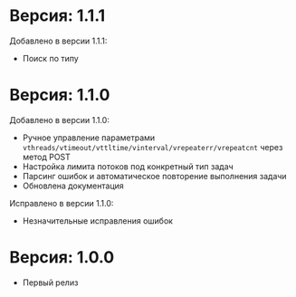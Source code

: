 Версия: 1.1.1
========

Добавлено в версии 1.1.1:

- Поиск по типу

Версия: 1.1.0
========

Добавлено в версии 1.1.0:

- Ручное управление параметрами ```vthreads/vtimeout/vttltime/vinterval/vrepeaterr/vrepeatcnt``` через метод POST
- Настройка лимита потоков под конкретный тип задач
- Парсинг ошибок и автоматическое повторение выполнения задачи
- Обновлена документация

Исправлено в версии 1.1.0:

- Незначительные исправления ошибок

Версия: 1.0.0
========

- Первый релиз
